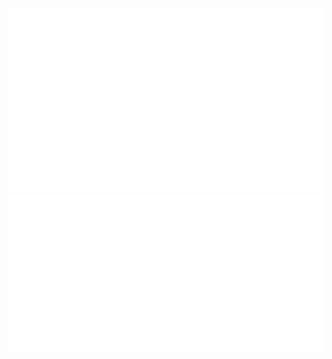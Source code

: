 ![img](https://raw.githubusercontent.com/Good-for-noth1ng/Good-for-noth1ng/main/o.svg)
![img](https://raw.githubusercontent.com/Good-for-noth1ng/Good-for-noth1ng/main/header.svg)
